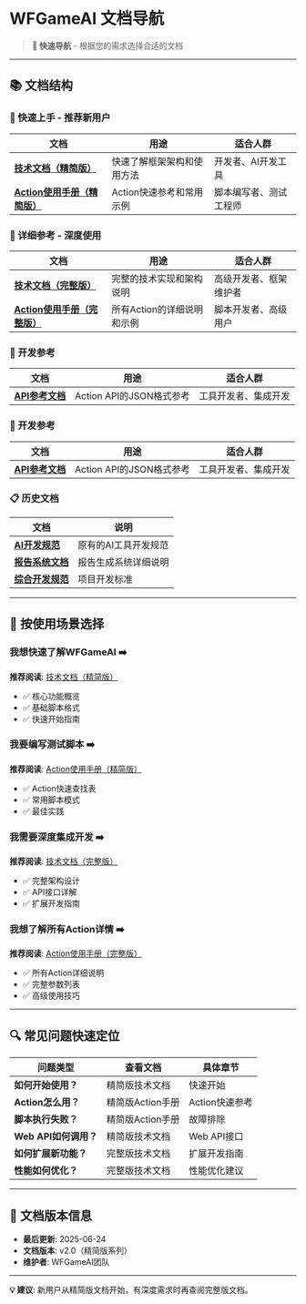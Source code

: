 # WFGameAI 文档导航

> **🎯 快速导航** - 根据您的需求选择合适的文档

---

## 📚 文档结构

### 🚀 快速上手 - 推荐新用户

| 文档 | 用途 | 适合人群 |
|------|------|----------|
| **[技术文档（精简版）](./WFGameAI回放功能技术文档_精简版.md)** | 快速了解框架架构和使用方法 | 开发者、AI开发工具 |
| **[Action使用手册（精简版）](./WFGameAI_Action_使用手册_精简版.md)** | Action快速参考和常用示例 | 脚本编写者、测试工程师 |

### 📖 详细参考 - 深度使用

| 文档 | 用途 | 适合人群 |
|------|------|----------|
| **[技术文档（完整版）](./WFGameAI回放功能完整技术文档.md)** | 完整的技术实现和架构说明 | 高级开发者、框架维护者 |
| **[Action使用手册（完整版）](./WFGameAI_Action_使用手册.md)** | 所有Action的详细说明和示例 | 脚本开发者、高级用户 |

### 🔧 开发参考

| 文档 | 用途 | 适合人群 |
|------|------|----------|
| **[API参考文档](../wfgame-ai-server/apps/scripts/docs/wfgame_ai_action_api_reference.json)** | Action API的JSON格式参考 | 工具开发者、集成开发 |

### 🔧 开发参考

| 文档 | 用途 | 适合人群 |
|------|------|----------|
| **[API参考文档](../wfgame-ai-server/apps/scripts/docs/wfgame_ai_action_api_reference.json)** | Action API的JSON格式参考 | 工具开发者、集成开发 |

### 📋 历史文档

| 文档 | 说明 |
|------|------|
| **[AI开发规范](./AI_Development_Standards.md)** | 原有的AI工具开发规范 |
| **[报告系统文档](./WFGameAI_报告生成系统详细文档.md)** | 报告生成系统详细说明 |
| **[综合开发规范](./WFGameAI-Comprehensive-Dev-Standards.md)** | 项目开发标准 |

---

## 🎯 按使用场景选择

### 我想快速了解WFGameAI ➡️
**推荐阅读**: [技术文档（精简版）](./WFGameAI回放功能技术文档_精简版.md)
- ✅ 核心功能概览
- ✅ 基础脚本格式
- ✅ 快速开始指南

### 我要编写测试脚本 ➡️
**推荐阅读**: [Action使用手册（精简版）](./WFGameAI_Action_使用手册_精简版.md)
- ✅ Action快速查找表
- ✅ 常用脚本模式
- ✅ 最佳实践

### 我需要深度集成开发 ➡️
**推荐阅读**: [技术文档（完整版）](./WFGameAI回放功能完整技术文档.md)
- ✅ 完整架构设计
- ✅ API接口详解
- ✅ 扩展开发指南

### 我想了解所有Action详情 ➡️
**推荐阅读**: [Action使用手册（完整版）](./WFGameAI_Action_使用手册.md)
- ✅ 所有Action详细说明
- ✅ 完整参数列表
- ✅ 高级使用技巧

---

## 🔍 常见问题快速定位

| 问题类型 | 查看文档 | 具体章节 |
|----------|----------|----------|
| **如何开始使用？** | 精简版技术文档 | 快速开始 |
| **Action怎么用？** | 精简版Action手册 | Action快速参考 |
| **脚本执行失败？** | 精简版Action手册 | 故障排除 |
| **Web API如何调用？** | 精简版技术文档 | Web API接口 |
| **如何扩展新功能？** | 完整版技术文档 | 扩展开发指南 |
| **性能如何优化？** | 完整版技术文档 | 性能优化建议 |

---

## 📝 文档版本信息

- **最后更新**: 2025-06-24
- **文档版本**: v2.0（精简版系列）
- **维护者**: WFGameAI团队

---

**💡 建议**: 新用户从精简版文档开始，有深度需求时再查阅完整版文档。
